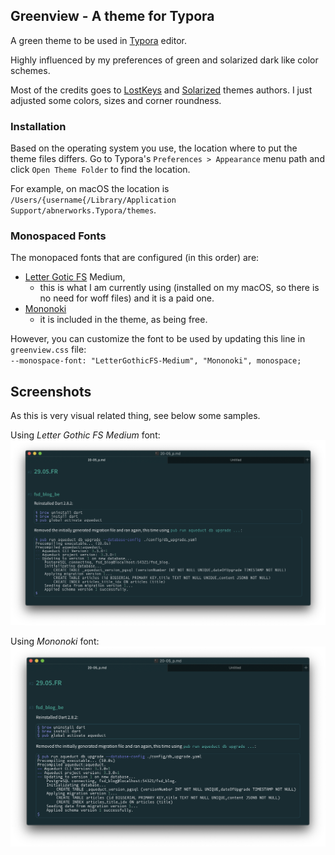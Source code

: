 ## Greenview - A theme for Typora

A green theme to be used in [Typora](https://typora.io) editor.

Highly influenced by my preferences of green and solarized dark like color schemes.

Most of the credits goes to [LostKeys](https://theme.typora.io/theme/Lostkeys/) and [Solarized](https://theme.typora.io/theme/Solarized/) themes authors. I just adjusted some colors, sizes and corner roundness.

### Installation

Based on the operating system you use, the location where to put the theme files differs. Go to Typora's `Preferences > Appearance` menu path and click `Open Theme Folder` to find the location.

For example, on macOS the location is `/Users/{username{/Library/Application Support/abnerworks.Typora/themes`.

### Monospaced Fonts

The monopaced fonts that are configured (in this order) are:
- [Letter Gotic FS](https://www.fontspring.com/fonts/fontsite/letter-gothic-fs) Medium,
  - this is what I am currently using (installed on my macOS, so there is no need for woff files) and it is a paid one.
- [Mononoki](https://github.com/madmalik/mononoki)
  - it is included in the theme, as being free.

However, you can customize the font to be used by updating this line in `greenview.css` file:<br/>
`--monospace-font: "LetterGothicFS-Medium", "Mononoki", monospace;`

## Screenshots

As this is very visual related thing, see below some samples.

Using _Letter Gothic FS Medium_ font:
![Sample](./sample_lettergothicfs.png)

Using _Mononoki_ font:
![Sample](./sample_mononoki.png)
